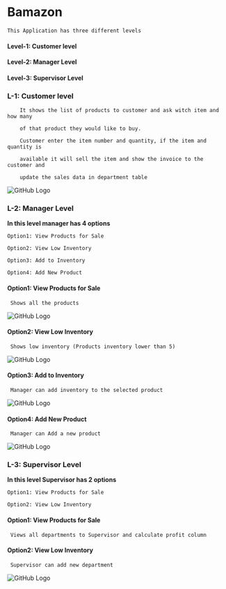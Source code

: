 # Bamazon

	This Application has three different levels

####	Level-1: Customer level

####	Level-2: Manager Level

####	Level-3: Supervisor Level



### L-1: Customer level

		It shows the list of products to customer and ask witch item and how many 

		of that product they would like to buy.

		Customer enter the item number and quantity, if the item and quantity is 

		available it will sell the item and show the invoice to the customer and 

		update the sales data in department table


![GitHub Logo](/images/customerBuy.png)


### L-2: Manager Level

**In this level manager has 4 options** 

	Option1: View Products for Sale

	Option2: View Low Inventory

	Option3: Add to Inventory

	Option4: Add New Product


#### Option1: View Products for Sale

	 Shows all the products


![GitHub Logo](/images/managerview.png)


#### Option2: View Low Inventory

	 Shows low inventory (Products inventory lower than 5)


![GitHub Logo](/images/manager_low_invntory_view.png)


#### Option3: Add to Inventory

	 Manager can add inventory to the selected product


![GitHub Logo](/images/manager_add_inventory.png)


#### Option4: Add New Product

	 Manager can Add a new product 


![GitHub Logo](/images/manager_add_product.png)



### L-3: Supervisor Level

**In this level Supervisor has 2 options** 

	Option1: View Products for Sale

	Option2: View Low Inventory

	


#### Option1: View Products for Sale
	
	 Views all departments to Supervisor and calculate profit column
	

<!-- 	![GitHub Logo](/images/supervisor_add_dept.png) -->

	
#### Option2: View Low Inventory

	 Supervisor can add new department 
	

![GitHub Logo](/images/supervisor_add_dept.png)












